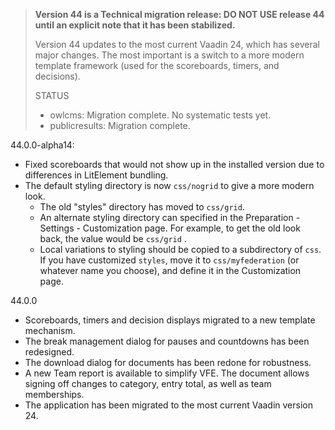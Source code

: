 > **Version 44 is a Technical migration release: DO NOT USE release 44 until an explicit note that it has been stabilized.**
>
> Version 44 updates to the most current Vaadin 24, which has several major changes. The most important is a switch to a more modern template framework (used for the scoreboards, timers, and decisions).
>
> STATUS
>
> - owlcms:  Migration complete. No systematic tests yet.
> - publicresults: Migration complete.

44.0.0-alpha14:

- Fixed scoreboards that would not show up in the installed version due to differences in LitElement bundling.
- The default styling directory is now `css/nogrid` to give a more modern look. 
  - The old "styles" directory has moved to `css/grid`. 
  - An alternate styling directory can specified in the Preparation - Settings - Customization page.  For example, to get the old look back, the value would be `css/grid`  .
  - Local variations to styling should be copied to a subdirectory of `css`.  If you have customized `styles`, move it to `css/myfederation` (or whatever name you choose), and define it in the Customization page.


44.0.0

- Scoreboards, timers and decision displays migrated to a new template mechanism.
- The break management dialog for pauses and countdowns has been redesigned.
- The download dialog for documents has been redone for robustness.
- A new Team report is available to simplify VFE.  The document allows signing off changes to category, entry total, as well as team memberships.
- The application has been migrated to the most current Vaadin version 24.
